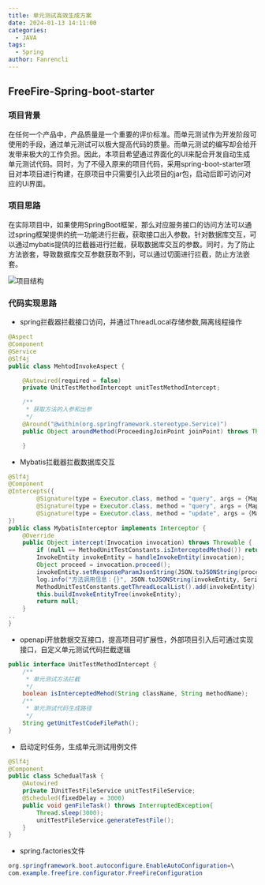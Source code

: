 ```yaml
---
title: 单元测试高效生成方案
date: 2024-01-13 14:11:00
categories:
  - JAVA
tags:
  - Spring
author: Fanrencli
---
```

## FreeFire-Spring-boot-starter

### 项目背景

在任何一个产品中，产品质量是一个重要的评价标准。而单元测试作为开发阶段可使用的手段，通过单元测试可以极大提高代码的质量。而单元测试的编写却会给开发带来极大的工作负担。因此，本项目希望通过界面化的UI来配合开发自动生成单元测试代码。同时，为了不侵入原来的项目代码，采用spring-boot-starter项目对本项目进行构建，在原项目中只需要引入此项目的jar包，启动后即可访问对应的Ui界面。

### 项目思路

在实际项目中，如果使用SpringBoot框架，那么对应服务接口的访问方法可以通过spring框架提供的统一功能进行拦截，获取接口出入参数。针对数据库交互，可以通过mybatis提供的拦截器进行拦截，获取数据库交互的参数。同时，为了防止方法嵌套，导致数据库交互参数获取不到，可以通过切面进行拦截，防止方法嵌套。

![项目结构](http://fanrencli.cn/fanrencli.cn/unittest.png)

### 代码实现思路

- spring拦截器拦截接口访问，并通过ThreadLocal存储参数,隔离线程操作

```java
@Aspect
@Component
@Service
@Slf4j
public class MehtodInvokeAspect {

    @Autowired(required = false)
    private UnitTestMethodIntercept unitTestMethodIntercept;

    /**
     * 获取方法的入参和出参
     */
    @Around("@within(org.springframework.stereotype.Service)")
    public Object aroundMethod(ProceedingJoinPoint joinPoint) throws Throwable {

    }

```

- Mybatis拦截器拦截数据库交互

```java
@Slf4j
@Component
@Intercepts({
        @Signature(type = Executor.class, method = "query", args = {MappedStatement.class, Object.class, RowBounds.class, ResultHandler.class}),
        @Signature(type = Executor.class, method = "query", args = {MappedStatement.class, Object.class, RowBounds.class, ResultHandler.class, CacheKey.class, BoundSql.class}),
        @Signature(type = Executor.class, method = "update", args = {MappedStatement.class, Object.class})
})
public class MybatisInterceptor implements Interceptor {
    @Override
    public Object intercept(Invocation invocation) throws Throwable {
        if (null == MethodUnitTestConstants.isInterceptedMethod()) return invocation.proceed();
        InvokeEntity invokeEntity = handleInvokeEntity(invocation);
        Object proceed = invocation.proceed();
        invokeEntity.setResponseParamJsonString(JSON.toJSONString(proceed, SerializerFeature.IgnoreErrorGetter));
        log.info("方法调用信息：{}", JSON.toJSONString(invokeEntity, SerializerFeature.IgnoreErrorGetter));
        MethodUnitTestConstants.getThreadLocalList().add(invokeEntity);
        this.buildInvokeEntityTree(invokeEntity);
        return null;
    }
..
}
```

- openapi开放数据交互接口，提高项目可扩展性，外部项目引入后可通过实现接口，自定义单元测试代码拦截逻辑

```java
public interface UnitTestMethodIntercept {
    /**
     * 单元测试方法拦截
     */
    boolean isInterceptedMehod(String className, String methodName);
    /**
     * 单元测试代码生成路径
     */
    String getUnitTestCodeFilePath();
}
```

- 启动定时任务，生成单元测试用例文件

```java
@Slf4j
@Component
public class SchedualTask {
    @Autowired
    private IUnitTestFileService unitTestFileService;
    @Scheduled(fixedDelay = 3000)
    public void genFileTask() throws InterruptedException{
        Thread.sleep(3000);
        unitTestFileService.generateTestFile();
    }
}
```

- spring.factories文件

```java
org.springframework.boot.autoconfigure.EnableAutoConfiguration=\
com.example.freefire.configurator.FreeFireConfiguration
```
